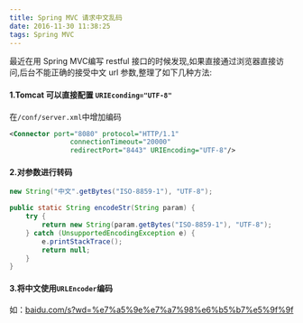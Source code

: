 ```yaml
---
title: Spring MVC 请求中文乱码
date: 2016-11-30 11:38:25
tags: Spring MVC
---
```

最近在用 Spring MVC编写 restful 接口的时候发现,如果直接通过浏览器直接访问,后台不能正确的接受中文 url 参数,整理了如下几种方法:

#### 1.Tomcat 可以直接配置 `URIEconding="UTF-8"`
在`/conf/server.xml`中增加编码
```xml
<Connector port="8080" protocol="HTTP/1.1"
               connectionTimeout="20000"
               redirectPort="8443" URIEncoding="UTF-8"/>
```
#### 2.对参数进行转码
```java
new String("中文".getBytes("ISO-8859-1"), "UTF-8");
```
<!--more-->
```java
public static String encodeStr(String param) {
    try {
        return new String(param.getBytes("ISO-8859-1"), "UTF-8");
    } catch (UnsupportedEncodingException e) {
        e.printStackTrace();
        return null;
    }
}
```

#### 3.将中文使用`URLEncoder`编码
如：[baidu.com/s?wd=%e7%a5%9e%e7%a7%98%e6%b5%b7%e5%9f%9f](http://baidu.com/s?wd=%e7%a5%9e%e7%a7%98%e6%b5%b7%e5%9f%9f)

